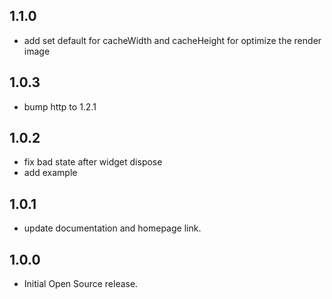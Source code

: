 ## 1.1.0

- add set default for cacheWidth and cacheHeight for optimize the render image

## 1.0.3

- bump http to 1.2.1

## 1.0.2

- fix bad state after widget dispose
- add example

## 1.0.1

- update documentation and homepage link.

## 1.0.0

- Initial Open Source release.
